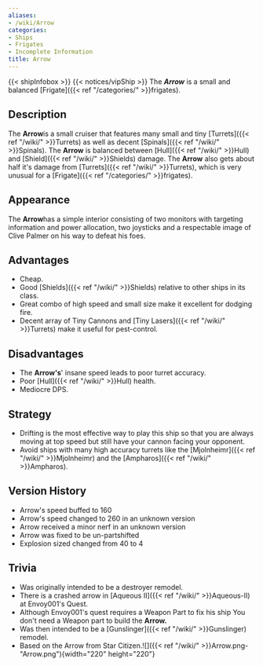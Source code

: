 ```yaml
---
aliases:
- /wiki/Arrow
categories:
- Ships
- Frigates
- Incomplete Information
title: Arrow
---
```


{{< shipInfobox >}} {{< notices/vipShip >}} The **_Arrow_** is a small and balanced [Frigate]({{< ref "/categories/" >}}frigates). 

## Description

The **Arrow**is a small cruiser that features many small and tiny [Turrets]({{< ref "/wiki/" >}}Turrets) as well as decent [Spinals]({{< ref "/wiki/" >}}Spinals). The **Arrow** is balanced between [Hull]({{< ref "/wiki/" >}}Hull) and [Shield]({{< ref "/wiki/" >}}Shields) damage. The **Arrow** also gets about half it's damage from [Turrets]({{< ref "/wiki/" >}}Turrets), which is very unusual for a [Frigate]({{< ref "/categories/" >}}frigates).

## Appearance

The **Arrow**has a simple interior consisting of two monitors with targeting information and power allocation, two joysticks and a respectable image of Clive Palmer on his way to defeat his foes.

## Advantages

- Cheap.
- Good [Shields]({{< ref "/wiki/" >}}Shields) relative to other ships in its class.
- Great combo of high speed and small size make it excellent for dodging fire.
- Decent array of Tiny Cannons and [Tiny Lasers]({{< ref "/wiki/" >}}Turrets) make it useful for pest-control.

## Disadvantages

- The **Arrow's**' insane speed leads to poor turret accuracy.
- Poor [Hull]({{< ref "/wiki/" >}}Hull) health.
- Mediocre DPS.

## Strategy

- Drifting is the most effective way to play this ship so that you are always moving at top speed but still have your cannon facing your opponent.
- Avoid ships with many high accuracy turrets like the [Mjolnheimr]({{< ref "/wiki/" >}}Mjolnheimr) and the [Ampharos]({{< ref "/wiki/" >}}Ampharos).

## Version History 

- Arrow's speed buffed to 160
- Arrow's speed changed to 260 in an unknown version
- Arrow received a minor nerf in an unknown version
- Arrow was fixed to be un-partshifted
- Explosion sized changed from 40 to 4

## Trivia

- Was originally intended to be a destroyer remodel.
- There is a crashed arrow in [Aqueous II]({{< ref "/wiki/" >}}Aqueous-II) at Envoy001's Quest.
- Although Envoy001's quest requires a Weapon Part to fix his ship You don't need a Weapon part to build the **Arrow.**
- Was then intended to be a [Gunslinger]({{< ref "/wiki/" >}}Gunslinger) remodel.
- Based on the Arrow from Star Citizen.![]({{< ref "/wiki/" >}}Arrow.png-"Arrow.png"){width="220" height="220"}